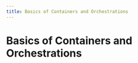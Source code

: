 ```yaml
---
title: Basics of Containers and Orchestrations
---
```


# Basics of Containers and Orchestrations


